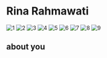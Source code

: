 Rina Rahmawati
=

![](https://github.com/LoroSukmo/lorosukmo/blob/master/rr/1.jpg "1") ![](https://github.com/LoroSukmo/lorosukmo/blob/master/rr/2.jpg "2") ![](https://github.com/LoroSukmo/lorosukmo/blob/master/rr/3.jpg "3")
![](https://github.com/LoroSukmo/lorosukmo/blob/master/rr/4.jpg "4") ![](https://github.com/LoroSukmo/lorosukmo/blob/master/rr/5.jpg "5") ![](https://github.com/LoroSukmo/lorosukmo/blob/master/rr/6.jpg "6")
![](https://github.com/LoroSukmo/lorosukmo/blob/master/rr/7.jpg "7") ![](https://github.com/LoroSukmo/lorosukmo/blob/master/rr/8.jpg "8") ![](https://github.com/LoroSukmo/lorosukmo/blob/master/rr/9.jpg "9")


about you
-
